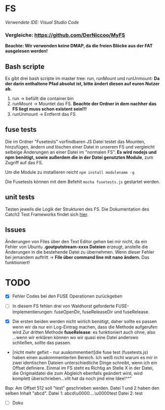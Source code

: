 # FS
*Verwendete IDE: Visual Studio Code*

### Vergleiche:  https://github.com/DerNiccoo/MyFS 
**Beachte: Wir verwenden keine DMAP, da die freien Blöcke aus der FAT ausgelesen werden!**

## Bash scripte
Es gibt drei bash scripte im master tree: run, runMount und runUnmount:
**Da der darin enthaltene Pfad absolut ist, bitte ändert diesen auf euren Nutzer ab.**
 1. run -> befüllt die container.bin 
 2. runMount -> Mountet das FS. 
  **Beachte der Ordner in dem nachher das FS liegt muss schon existent sein!!!**
 3. runUnmount -> Entfernt das FS
 
## fuse tests
Die im Ordner "Fusetests" vorfindbaren JS Datei testet das Mounten, hinzufügen, ändern und löschen einer Datei in unserem FS 
und vergleicht selbeige Änderungen an einer Datei im "normalen FS". 
**Es wird nodejs und npm benötigt, sowie außerdem die in der Datei genutzten Module**, zum Zugriff auf das FS. 

Um die Module zu installieren reicht ``npm install modulename -g ``

Die Fusetests können mit dem Befehlt ``mocha fusetests.js`` gestartet werden.

## unit tests 
Testen jeweils die Logik der Strukturen des FS. 
Die Dokumentation des Catch2 Test Frameworks findet sich [hier](https://github.com/catchorg/Catch2). 

## Issues
Änderungen von Files über den Text Editor gehen bei mir nicht, da ein Fehler von Ubuntu **.goutputstream-xxxx Dateien** erzeugt,
anstelle die Änderungen in die bestehende Datei zu übernehmen. 
Wenn dieser Fehler bei jemandem auftritt -> **File über command line mit nano ändern.** Das funktioniert!

# TODO

- [x] Fehler Codes bei den FUSE Operationen zurückgeben

- [ ] In diesem FS fehlen drei von Waldhorst geforderte FUSE-Implementierungen: fuseOpenDir, fuseReleaseDir und fuseRelease.
- [x] Die ersten beiden werden nicht wirlich benötigt, daher sollte es passen wenn wir da nur ein Log-Eintrag machen, dass die Methode aufgerufen wird
  Zur dritten Methode **fuseRelease**: es funktioniert auch ohne, also ...wenn wir erklären können wo wir quasi eine Datei anderswo schließen, sollte das passen.  
  
 - [nicht mehr gefixt - nur auskommentiert]die fuse test (fusetests.js) haben einen auskommentierten Bereich. Ich weiß nicht warum es mir in zwei identischen Dateien unterschiedliche Dinge schreibt, wenn ich ein Offset definiere. Einmal im FS steht es Richtig an Stelle X in der Datei, die Originaldatei die zum Abgleich ebenfalls geändert wird, wird komplett überschrieben...vllt hat da noch jmd eine Idee!^^"
 
 Bsp: Am Offset 512 soll "test" geschrieben werden. Datei 1 und 2 haben den selben Inhalt "abcd". 
  Datei 1: abcd\u0000....\u0000test
  Datei 2: test
  
- [ ] Doku
 
